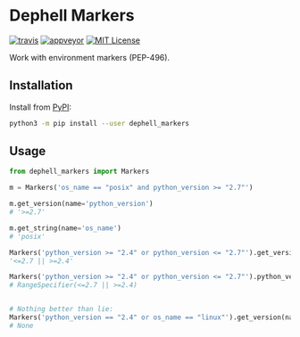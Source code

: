 # Dephell Markers

[![travis](https://travis-ci.org/dephell/dephell_markers.svg?branch=master)](https://travis-ci.org/dephell/dephell_markers)
[![appveyor](https://ci.appveyor.com/api/projects/status/github/dephell/dephell_markers?svg=true)](https://ci.appveyor.com/project/orsinium/dephell-markers)
[![MIT License](https://img.shields.io/pypi/l/dephell-markers.svg)](https://github.com/dephell/dephell_markers/blob/master/LICENSE)

Work with environment markers (PEP-496).

## Installation

Install from [PyPI](https://pypi.org/project/dephell-markers/):

```bash
python3 -m pip install --user dephell_markers
```

## Usage

```python
from dephell_markers import Markers

m = Markers('os_name == "posix" and python_version >= "2.7"')

m.get_version(name='python_version')
# '>=2.7'

m.get_string(name='os_name')
# 'posix'

Markers('python_version >= "2.4" or python_version <= "2.7"').get_version(name='python_version')
'<=2.7 || >=2.4'

Markers('python_version >= "2.4" or python_version <= "2.7"').python_version
# RangeSpecifier(<=2.7 || >=2.4)


# Nothing better than lie:
Markers('python_version == "2.4" or os_name == "linux"').get_version(name='python_version')
# None

```
